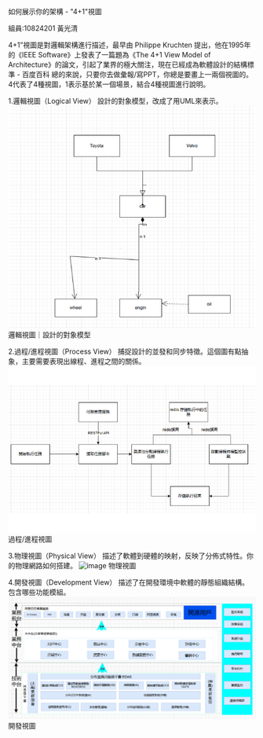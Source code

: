 如何展示你的架構 - "4+1"視圖

組員:10824201 黃光清

4+1”視圖是對邏輯架構進行描述，最早由 Philippe Kruchten 提出，他在1995年的《IEEE Software》上發表了一篇題為《The 4+1 View Model of Architecture》的論文，引起了業界的極大關注，現在已經成為軟體設計的結構標準 - 百度百科
總的來說，只要你去做彙報/寫PPT，你總是要畫上一兩個視圖的。
4代表了4種視圖，1表示基於某一個場景，結合4種視圖進行說明。

1.邏輯視圖（Logical View）
設計的對象模型，改成了用UML來表示。
![image](https://github.com/rgGrpp/-/blob/main/%E9%82%8F%E8%BC%AF%E8%A6%96%E5%9C%96.png)
邏輯視圖｜設計的對象模型

2.過程/進程視圖（Process View）
捕捉設計的並發和同步特徵。這個圖有點抽象，主要需要表現出線程、進程之間的關係。
![image](https://github.com/rgGrpp/-/blob/main/%E9%81%8E%E7%A8%8B%E8%A6%96%E5%9C%96.png)
過程/進程視圖

3.物理視圖（Physical View）
描述了軟體到硬體的映射，反映了分佈式特性。你的物理網路如何搭建。
![image]()
物理視圖

4.開發視圖（Development View）
描述了在開發環境中軟體的靜態組織結構。包含哪些功能模組。
![image](https://github.com/rgGrpp/-/blob/main/%E9%96%8B%E7%99%BC%E8%A6%96%E5%9C%96.png)
開發視圖

